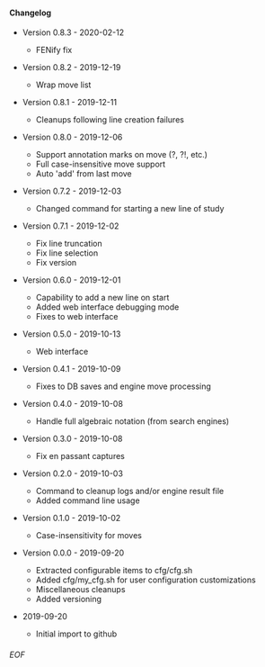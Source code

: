 #### Changelog

* Version 0.8.3 - 2020-02-12
    * FENify fix

* Version 0.8.2 - 2019-12-19
    * Wrap move list

* Version 0.8.1 - 2019-12-11
    * Cleanups following line creation failures

* Version 0.8.0 - 2019-12-06
    * Support annotation marks on move (?, ?!, etc.)
    * Full case-insensitive move support
    * Auto 'add' from last move

* Version 0.7.2 - 2019-12-03
    * Changed command for starting a new line of study

* Version 0.7.1 - 2019-12-02
    * Fix line truncation
    * Fix line selection
    * Fix version

* Version 0.6.0 - 2019-12-01
    * Capability to add a new line on start
    * Added web interface debugging mode
    * Fixes to web interface

* Version 0.5.0 - 2019-10-13
    * Web interface

* Version 0.4.1 - 2019-10-09
    * Fixes to DB saves and engine move processing

* Version 0.4.0 - 2019-10-08
    * Handle full algebraic notation (from search engines)

* Version 0.3.0 - 2019-10-08
    * Fix en passant captures

* Version 0.2.0 - 2019-10-03
    * Command to cleanup logs and/or engine result file
    * Added command line usage

* Version 0.1.0 - 2019-10-02
    * Case-insensitivity for moves

* Version 0.0.0 - 2019-09-20
    * Extracted configurable items to cfg/cfg.sh
    * Added cfg/my_cfg.sh for user configuration customizations
    * Miscellaneous cleanups
    * Added versioning

* 2019-09-20
    * Initial import to github

###### EOF
